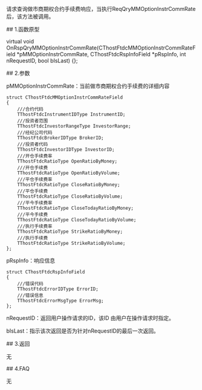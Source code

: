 <p>请求查询做市商期权合约手续费响应，当执行ReqQryMMOptionInstrCommRate后，该方法被调用。</p>
<span class="anchor" id="bdd074bb-5c74-410f-b343-9360b6cf0500"></span>
## 1.函数原型
<p>virtual void OnRspQryMMOptionInstrCommRate(CThostFtdcMMOptionInstrCommRateField *pMMOptionInstrCommRate, CThostFtdcRspInfoField *pRspInfo, int nRequestID, bool bIsLast) {};</p>
<span class="anchor" id="abe4afd3-45a9-4175-9e8d-0ebd668f6988"></span>
## 2.参数
<p>pMMOptionInstrCommRate：当前做市商期权合约手续费的详细内容</p>
<pre><code>struct CThostFtdcMMOptionInstrCommRateField
{
    ///合约代码
    TThostFtdcInstrumentIDType InstrumentID;
    ///投资者范围
    TThostFtdcInvestorRangeType InvestorRange;
    ///经纪公司代码
    TThostFtdcBrokerIDType BrokerID;
    ///投资者代码
    TThostFtdcInvestorIDType InvestorID;
    ///开仓手续费率
    TThostFtdcRatioType OpenRatioByMoney;
    ///开仓手续费
    TThostFtdcRatioType OpenRatioByVolume;
    ///平仓手续费率
    TThostFtdcRatioType CloseRatioByMoney;
    ///平仓手续费
    TThostFtdcRatioType CloseRatioByVolume;
    ///平今手续费率
    TThostFtdcRatioType CloseTodayRatioByMoney;
    ///平今手续费
    TThostFtdcRatioType CloseTodayRatioByVolume;
    ///执行手续费率
    TThostFtdcRatioType StrikeRatioByMoney;
    ///执行手续费
    TThostFtdcRatioType StrikeRatioByVolume;
};
</code></pre>
<p>pRspInfo：响应信息</p>
<pre><code>struct CThostFtdcRspInfoField
{
    ///错误代码
    TThostFtdcErrorIDType ErrorID;
    ///错误信息
    TThostFtdcErrorMsgType ErrorMsg;
};
</code></pre>
<p>nRequestID：返回用户操作请求的ID，该ID 由用户在操作请求时指定。</p>
<p>bIsLast：指示该次返回是否为针对nRequestID的最后一次返回。</p>
<span class="anchor" id="326dd73e-1c89-420c-927e-8f9324486090"></span>
## 3.返回
<p>无</p>
<span class="anchor" id="0ee255ab-5367-48f1-be27-ce21ee05d5aa"></span>
## 4.FAQ
<p>无</p>
